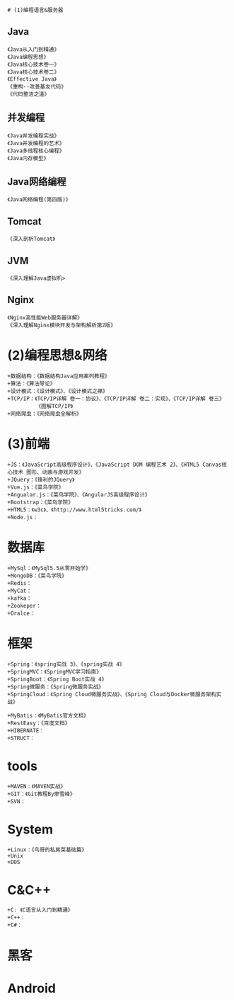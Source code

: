     # (1)编程语言&服务器
## Java
    《Java从入门到精通》
    《Java编程思想》
    《Java核心技术卷一》
    《Java核心技术卷二》
    《Effective Java》
    《重构--改善基友代码》
    《代码整洁之道》
## 并发编程
    《Java并发编程实战》
    《Java并发编程的艺术》
    《Java多线程核心编程》
    《Java内存模型》
## Java网络编程
    《Java网络编程(第四版)》
## Tomcat
    《深入剖析Tomcat》
## JVM
    《深入理解Java虚拟机>
## Nginx
    《Nginx高性能Web服务器详解》
    《深入理解Nginx模块开发与架构解析第2版》
# (2)编程思想&网络
    +数据结构：《数据结构Java应用案列教程》
    +算法：《算法导论》
    +设计模式：《设计模式》、《设计模式之禅》
    +TCP/IP：《TCP/IP详解 卷一：协议》、《TCP/IP详解 卷二：实现》、《TCP/IP详解 卷三》
             《图解TCP/IP》
    +网络爬虫：《网络爬虫全解析》
# (3)前端
    +JS：《JavaScript高级程序设计》、《JavaScript DOM 编程艺术 2》、《HTML5 Canvas核心技术 图形、动画与游戏开发》
    +JQuery：《锋利的JQuery》
    +Vue.js：《菜鸟学院》
    +Angualar.js：《菜鸟学院》、《AngularJS高级程序设计》
    +Bootstrap：《菜鸟学院》
    +HTML5：《w3c》、《http://www.html5tricks.com/》
    +Node.js：
# 数据库
    +MySql：《MySql5.5从零开始学》
    +MongoDB：《菜鸟学院》
    +Redis：
    +MyCat：
    +kafka：
    +Zookeper：
    +Oralce：
# 框架
    +Spring：《spring实战 3》、《spring实战 4》
    +SpringMVC：《SpringMVC学习指南》
    +SpringBoot：《Spring Boot实战 4》
    +Spring微服务：《Spring微服务实战》
    +SpringCloud：《Spring Cloud微服务实战》、《Spring Cloud与Docker微服务架构实战》

    +MyBatis：《MyBatis官方文档》
    +RestEasy：《百度文档》 
    +HIBERNATE：
    +STRUCT：
# tools
	+MAVEN：《MAVEN实战》
    +GIT：《Git教程By廖雪峰》
    +SVN：
# System
    +Linux：《鸟哥的私房菜基础篇》
    +Unix
    +DOS
# C&C++
    +C: 《C语言从入门到精通》
    +C++：
    +C#：

# 黑客
# Android
    
    
    
    

